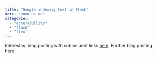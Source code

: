 ```yaml
---
title: "Google indexing text in Flash"
date: "2008-01-08"
categories: 
  - "accessibility"
  - "flash"
  - "flex"
---
```


Interesting blog posting with subsequent links [here](http://thewarp.org/blog/index.cfm/2008/1/8/Google-indexes-your-text-in-Flash). Further blog posting [here](http://weblogs.macromedia.com/jd/archives/2008/01/google_swf_sdk.cfm).
